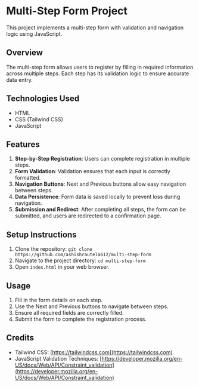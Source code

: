 # Multi-Step Form Project

This project implements a multi-step form with validation and navigation logic using JavaScript.

## Overview

The multi-step form allows users to register by filling in required information across multiple steps. Each step has its validation logic to ensure accurate data entry.

## Technologies Used

- HTML
- CSS (Tailwind CSS)
- JavaScript

## Features

1. **Step-by-Step Registration**: Users can complete registration in multiple steps.
2. **Form Validation**: Validation ensures that each input is correctly formatted.
3. **Navigation Buttons**: Next and Previous buttons allow easy navigation between steps.
4. **Data Persistence**: Form data is saved locally to prevent loss during navigation.
5. **Submission and Redirect**: After completing all steps, the form can be submitted, and users are redirected to a confirmation page.

 

## Setup Instructions

1. Clone the repository: `git clone https://github.com/ashishrautela612/multi-step-form`
2. Navigate to the project directory: `cd multi-step-form`
3. Open `index.html` in your web browser.

## Usage

1. Fill in the form details on each step.
2. Use the Next and Previous buttons to navigate between steps.
3. Ensure all required fields are correctly filled.
4. Submit the form to complete the registration process.

## Credits

- Tailwind CSS: [https://tailwindcss.com](https://tailwindcss.com)
- JavaScript Validation Techniques: [https://developer.mozilla.org/en-US/docs/Web/API/Constraint_validation](https://developer.mozilla.org/en-US/docs/Web/API/Constraint_validation)

 
